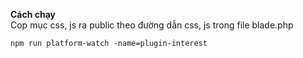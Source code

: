 **Cách chạy** <br>
Cop mục css, js ra public theo đường dẫn css, js trong file blade.php

``npm run platform-watch -name=plugin-interest``

